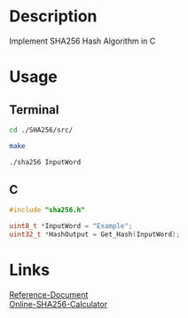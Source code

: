 # Description
Implement SHA256 Hash Algorithm in C



# Usage
## Terminal
```bash
cd ./SHA256/src/

make

./sha256 InputWord
```
## C
``` C
#include "sha256.h"

uint8_t *InputWord = "Example";
uint32_t *HashOutput = Get_Hash(InputWord);
```



# Links
[Reference-Document](https://nvlpubs.nist.gov/nistpubs/FIPS/NIST.FIPS.180-4.pdf)  
[Online-SHA256-Calculator](https://xorbin.com/tools/sha256-hash-calculator)  


